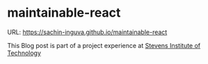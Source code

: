 # maintainable-react

URL: https://sachin-inguva.github.io/maintainable-react

This Blog post is part of a project experience at [Stevens Institute of Technology](https://stevens.edu)
